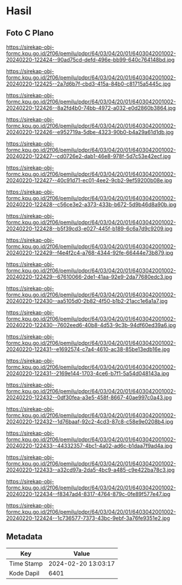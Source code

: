 # Hasil

## Foto C Plano

https://sirekap-obj-formc.kpu.go.id/2f06/pemilu/pdpr/64/03/04/20/01/6403042001002-20240220-122424--90ad75cd-defd-496e-bb99-640c764148bd.jpg

https://sirekap-obj-formc.kpu.go.id/2f06/pemilu/pdpr/64/03/04/20/01/6403042001002-20240220-122425--2a7d6b7f-cbd3-415a-84b0-c81715a5445c.jpg

https://sirekap-obj-formc.kpu.go.id/2f06/pemilu/pdpr/64/03/04/20/01/6403042001002-20240220-122426--8a2fd4b0-74bb-4972-a032-e0d2860b3864.jpg

https://sirekap-obj-formc.kpu.go.id/2f06/pemilu/pdpr/64/03/04/20/01/6403042001002-20240220-122426--e952719a-5dbe-4323-90b0-b4a29a61d1db.jpg

https://sirekap-obj-formc.kpu.go.id/2f06/pemilu/pdpr/64/03/04/20/01/6403042001002-20240220-122427--cd0726e2-dab1-46e8-978f-5d7c53e42ecf.jpg

https://sirekap-obj-formc.kpu.go.id/2f06/pemilu/pdpr/64/03/04/20/01/6403042001002-20240220-122427--40c91d71-ec01-4ee2-9cb2-9ef59200b08e.jpg

https://sirekap-obj-formc.kpu.go.id/2f06/pemilu/pdpr/64/03/04/20/01/6403042001002-20240220-122428--c56ce3e2-a373-433b-b672-5d9b46d8a90b.jpg

https://sirekap-obj-formc.kpu.go.id/2f06/pemilu/pdpr/64/03/04/20/01/6403042001002-20240220-122428--b5f39cd3-e027-445f-b189-6c6a7d9c9209.jpg

https://sirekap-obj-formc.kpu.go.id/2f06/pemilu/pdpr/64/03/04/20/01/6403042001002-20240220-122429--f4e4f2c4-a768-4344-92fe-66444e73b879.jpg

https://sirekap-obj-formc.kpu.go.id/2f06/pemilu/pdpr/64/03/04/20/01/6403042001002-20240220-122429--67610066-2de1-41aa-92e9-2da77680edc3.jpg

https://sirekap-obj-formc.kpu.go.id/2f06/pemilu/pdpr/64/03/04/20/01/6403042001002-20240220-122430--aa5105d0-2b82-4f50-b1b2-21acc1e6a1a7.jpg

https://sirekap-obj-formc.kpu.go.id/2f06/pemilu/pdpr/64/03/04/20/01/6403042001002-20240220-122430--7602eed6-40b8-4d53-9c3b-94df60ed39a6.jpg

https://sirekap-obj-formc.kpu.go.id/2f06/pemilu/pdpr/64/03/04/20/01/6403042001002-20240220-122431--e1692574-c7a4-4610-ac38-85be13edb16e.jpg

https://sirekap-obj-formc.kpu.go.id/2f06/pemilu/pdpr/64/03/04/20/01/6403042001002-20240220-122431--2169e144-1703-4ce6-b7f1-5a54d048143a.jpg

https://sirekap-obj-formc.kpu.go.id/2f06/pemilu/pdpr/64/03/04/20/01/6403042001002-20240220-122432--0df30fea-a3e5-458f-8667-40ae997c0a43.jpg

https://sirekap-obj-formc.kpu.go.id/2f06/pemilu/pdpr/64/03/04/20/01/6403042001002-20240220-122432--1d76baaf-92c2-4cd3-87c8-c58e9e0208b4.jpg

https://sirekap-obj-formc.kpu.go.id/2f06/pemilu/pdpr/64/03/04/20/01/6403042001002-20240220-122433--44332357-4bc1-4a02-ad6c-b1daa7f9ad4a.jpg

https://sirekap-obj-formc.kpu.go.id/2f06/pemilu/pdpr/64/03/04/20/01/6403042001002-20240220-122433--a32cd97a-2da5-4bc9-a485-c9e422ba78c3.jpg

https://sirekap-obj-formc.kpu.go.id/2f06/pemilu/pdpr/64/03/04/20/01/6403042001002-20240220-122434--f8347ad4-8317-4764-879c-0fe89f577e47.jpg

https://sirekap-obj-formc.kpu.go.id/2f06/pemilu/pdpr/64/03/04/20/01/6403042001002-20240220-122424--1c736577-7373-43bc-9ebf-3a76fe9351e2.jpg


## Metadata

| Key        | Value               |
| ---------- | ------------------- |
| Time Stamp | 2024-02-20 13:03:17 |
| Kode Dapil | 6401                |



